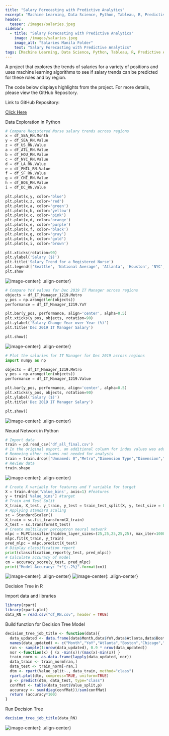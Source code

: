 ```yaml
---
title: "Salary Forecasting with Predictive Analytics"
excerpt: "Machine Learning, Data Science, Python, Tableau, R, Predictive Analytics"
header:
  teaser: /images/salaries.jpeg
sidebar:
  - title: "Salary Forecasting with Predictive Analytics"
    image: /images/salaries.jpeg
    image_alt: "Salaries Manila Folder"
    text: "Salary Forecasting with Predictive Analytics"
tags: [Machine Learning, Data Science, Python, Tableau, R, Predictive Analytics]
---
```

A project that explores the trends of salaries for a variety of positions and uses machine learning algorithms to see if salary trends can be predicted for these roles and by region.

The code below displays highlights from the project. For more details, please view the GitHub Repository.

Link to GitHub Repository:

[Click Here](https://github.com/davidsuffolk/Salary-Forecasting-Predictive-Analytics)

Data Exploration in Python

```python
# Compare Registered Nurse salary trends across regions
x = df_SEA_RN.Month
y = df_SEA_RN.Value
z = df_US_RN.Value
a = df_ATL_RN.Value
b = df_HOU_RN.Value
c = df_NYC_RN.Value
d = df_LA_RN.Value
e = df_PHIL_RN.Value
f = df_SF_RN.Value
g = df_CHI_RN.Value
h = df_BOS_RN.Value
i = df_DC_RN.Value

plt.plot(x,y, color='blue')
plt.plot(x,z, color='red')
plt.plot(x,a, color='green')
plt.plot(x,b, color='yellow')
plt.plot(x,c, color='pink')
plt.plot(x,d, color='orange')
plt.plot(x,e, color='purple')
plt.plot(x,f, color='black')
plt.plot(x,g, color='gray')
plt.plot(x,h, color='gold')
plt.plot(x,i, color='brown')

plt.xticks(rotation=90)
plt.ylabel('Salary ($)')
plt.title('Salary Trend for a Registered Nurse')
plt.legend(['Seattle', 'National Average', 'Atlanta', 'Houston', 'NYC', 'LA', 'Philadelphia', 'SF', 'Chicago', 'Boston', 'Washington D.C.'],loc='center left', bbox_to_anchor=(1, 0.5))
plt.show
```
![image-center](/images/sf01.png){: .align-center}


```python
# Compare YoY values for Dec 2019 IT Manager across regions
objects = df_IT_Manager_1219.Metro
y_pos = np.arange(len(objects))
performance = df_IT_Manager_1219.YoY

plt.bar(y_pos, performance, align='center', alpha=0.5)
plt.xticks(y_pos, objects, rotation=90)
plt.ylabel('Salary Change Year over Year (%)')
plt.title('Dec 2019 IT Manager Salary')

plt.show()
```
![image-center](/images/sf02.png){: .align-center}

```python
# Plot the salaries for IT Manager for Dec 2019 across regions
import numpy as np

objects = df_IT_Manager_1219.Metro
y_pos = np.arange(len(objects))
performance = df_IT_Manager_1219.Value

plt.bar(y_pos, performance, align='center', alpha=0.5)
plt.xticks(y_pos, objects, rotation=90)
plt.ylabel('Salary ($)')
plt.title('Dec 2019 IT Manager Salary')

plt.show()
```
![image-center](/images/sf03.png){: .align-center}

Neural Network in Python

```python
# Import data
train = pd.read_csv('df_all_final.csv')
# In the original export, an additional column for index values was added so that needs to be removed.
# Removing other columns not needed for analysis
train = train.drop(["Unnamed: 0","Metro","Dimension Type","Dimension","Measure","Value"], axis = 1)
# Review data
train.shape
```
![image-center](/images/sf04.png){: .align-center}

```python
# Create X variable for features and Y variable for target
X = train.drop('Value_bins', axis=1) #features
y = train['Value_bins'] #target
# Train and Test Split
X_train, X_test, y_train, y_test = train_test_split(X, y, test_size = 0.2, random_state = 42)
# Applying standard scaling
sc = StandardScaler()
X_train = sc.fit_transform(X_train)
X_test = sc.transform(X_test)
# Create multilayer perceptron neural network
mlpc = MLPClassifier(hidden_layer_sizes=(25,25,25,25,25), max_iter=1000)
mlpc.fit(X_train, y_train)
pred_mlpc = mlpc.predict(X_test)
# Display classification report
print(classification_report(y_test, pred_mlpc))
# Calculate accuracy of model
cm = accuracy_score(y_test, pred_mlpc)
print("Model Accuracy: "+"{:.2%}".format(cm))
```
![image-center](/images/sf05.png){: .align-center}
![image-center](/images/sf06.png){: .align-center}

Decision Tree in R

Import data and libraries

```r
library(rpart)
library(rpart.plot)
data_RN = read.csv("df_RN.csv", header = TRUE)
```

Build function for Decision Tree Model

```r
decision_tree_job_title <- function(data){
  data_updated <- data.frame(data$Month,data$YoY,data$Atlanta,data$Boston,data$Chicago,data$Houston,data$Los.Angeles,data$National,data$New.York.City,data$Philadelphia,data$San.Francisco,data$Seattle,data$Washington.DC,data$Value_split)
  names(data_updated) <- c("Month","YoY","Atlanta","Boston","Chicago","Houston","Los_Angeles","National","New_York_City","Philadelphia","San_Francisco","Seattle","Washington_DC","Value_split")
  ran <- sample(1:nrow(data_updated), 0.9 * nrow(data_updated))
  nor <-function(x) { (x -min(x))/(max(x)-min(x)) }
  train_norm <- as.data.frame(lapply(data_updated, nor))
  data_train <- train_norm[ran,]
  data_test <- train_norm[-ran,]
  dtm <- rpart(Value_split~., data_train, method="class")
  rpart.plot(dtm, compress=TRUE, uniform=TRUE)
  p <- predict(dtm, data_test, type="class")
  confMat <- table(data_test$Value_split,p)
  accuracy <- sum(diag(confMat))/sum(confMat)
  return (accuracy*100)
}
```

Run Decision Tree

```r
decision_tree_job_title(data_RN)
```
![image-center](/images/sf07.png){: .align-center}
